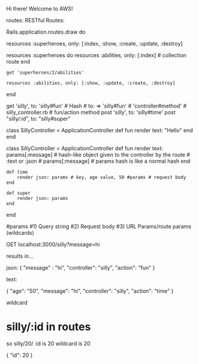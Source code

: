 Hi there! Welcome to AWS!

routes:
RESTful Routes:

Rails.application.routes.draw do 

resources :superheroes, only: [:index, :show, :create, :update, :destroy]

resources :superheroes do 
    resources :abilities, only: [:index] # collection route 
end

    get 'superheroes/2/abilities'
    
    resources :abilities, only: [:show, :update, :create, :destroy]
end

get 'silly', to: 'silly#fun' # Hash # to: => 'silly#fun' # 'controller#method' # silly_controller.rb # fun/action method
post 'silly', to: 'silly#time'
post "silly/:id", to: "silly#super"

class SillyController < ApplicationController
    def fun
        render text: "Hello"
    end
end

class SillyController < ApplicationController
    def fun
        render text: params[:message] # hash-like object given to the controller by the route # :text or :json
        # params[:message] # params hash is like a normal hash
    end
    
    def time
        render json: params # key, age value, 50 #params # request body
    end 
    
    def super 
        render json: params
    end
end

#params
#1) Query string
#2) Request body
#3) URL Params/route params (wildcards)

GET localhost:3000/silly?message=hi

results in...

json:
{
    "message" : "hi",
    "controller": "silly", 
    "action": "fun"
}

text: 

{
    "age": "50", 
    "message": "hi", 
    "controller": "silly",
    "action": "time"
}

wildcard
# silly/:id in routes
so silly/20/
:id is 20
wildcard is 20

{ 
    "id": 20
}


